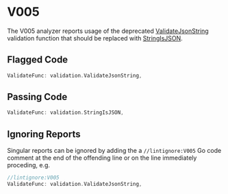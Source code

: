 # V005

The V005 analyzer reports usage of the deprecated [ValidateJsonString](https://godoc.org/github.com/hashicorp/terraform-plugin-sdk/helper/validation#ValidateJsonString) validation function that should be replaced with [StringIsJSON](https://godoc.org/github.com/hashicorp/terraform-plugin-sdk/helper/validation#StringIsJSON).

## Flagged Code

```go
ValidateFunc: validation.ValidateJsonString,
```

## Passing Code

```go
ValidateFunc: validation.StringIsJSON,
```

## Ignoring Reports

Singular reports can be ignored by adding the a `//lintignore:V005` Go code comment at the end of the offending line or on the line immediately proceding, e.g.

```go
//lintignore:V005
ValidateFunc: validation.ValidateJsonString,
```
